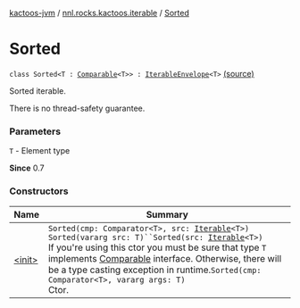 [kactoos-jvm](../../index.md) / [nnl.rocks.kactoos.iterable](../index.md) / [Sorted](.)

# Sorted

`class Sorted<T : `[`Comparable`](https://kotlinlang.org/api/latest/jvm/stdlib/kotlin/-comparable/index.html)`<T>> : `[`IterableEnvelope`](../-iterable-envelope/index.md)`<T>` [(source)](https://github.com/neonailol/kactoos/blob/master/kactoos-jvm/src/main/kotlin/nnl/rocks/kactoos/iterable/Sorted.kt#L15)

Sorted iterable.

There is no thread-safety guarantee.

### Parameters

`T` - Element type

**Since**
0.7

### Constructors

| Name | Summary |
|---|---|
| [&lt;init&gt;](-init-.md) | `Sorted(cmp: Comparator<T>, src: `[`Iterable`](https://kotlinlang.org/api/latest/jvm/stdlib/kotlin.collections/-iterable/index.html)`<T>)`<br>`Sorted(vararg src: T)``Sorted(src: `[`Iterable`](https://kotlinlang.org/api/latest/jvm/stdlib/kotlin.collections/-iterable/index.html)`<T>)`<br>If you're using this ctor you must be sure that type `T` implements [Comparable](https://kotlinlang.org/api/latest/jvm/stdlib/kotlin/-comparable/index.html) interface. Otherwise, there will be a type casting exception in runtime.`Sorted(cmp: Comparator<T>, vararg args: T)`<br>Ctor. |
